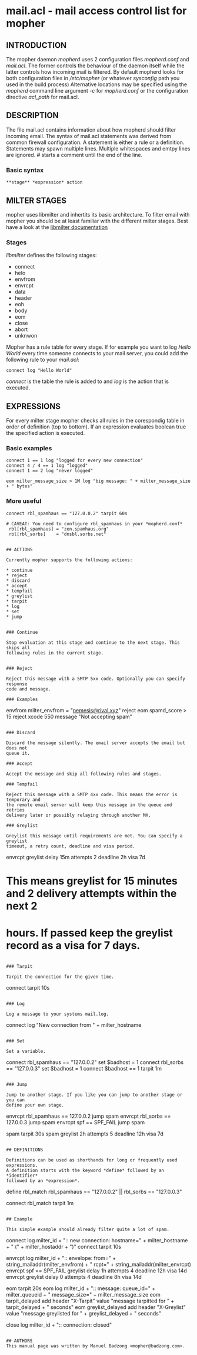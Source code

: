 # mail.acl - mail access control list for mopher


## INTRODUCTION
The mopher daemon *mopherd* uses 2 configuration files *mopherd.conf* and
*mail.acl*. The former controls the behaviour of the daemon itself while the
latter controls how incoming mail is filtered. By default mopherd looks for
both configuration files in */etc/mopher* (or whatever *sysconfig* path you
used in the build process) Alternative locations may be specified using the
*mopherd* command line argument *-c* for *mopherd.conf* or the configuration
directive *acl_path* for mail.acl.


## DESCRIPTION
The file mail.acl contains information about how mopherd should filter incoming
email. The syntax of mail.acl statements was derived from common firewall
configuration. A statement is either a rule or a definition. Statements may
spawn multiple lines. Multiple whitespaces and emtpy lines are ignored. #
starts a comment until the end of the line.


### Basic syntax
```
**stage** *expression* action
```

## MILTER STAGES
mopher uses libmilter and inhertits its basic architecture. To filter email
with mopher you should be at least familiar with the different milter stages.
Best have a look at the
[libmilter documentation](https://www.milter.org/developers.)

### Stages

*libmilter* defines the following stages:

* connect
* helo
* envfrom
* envrcpt
* data
* header
* eoh
* body
* eom
* close
* abort
* unknwon

Mopher has a rule table for every stage. If for example you want to log *Hello
World* every time someone connects to your mail server, you could add the
following rule to your *mail.acl*:

```
connect log "Hello World"
```

*connect* is the table the rule is added to and *log* is the action that
is executed.


## EXPRESSIONS

For every milter stage mopher checks all rules in the corespondig table in
order of definition (top to bottom). If an expression evaluates boolean true
the specified action is executed.

### Basic examples
```
connect 1 == 1 log "logged for every new connection"
connect 4 / 4 == 1 log "logged"
connect 1 == 2 log "never logged"

eom milter_message_size > 1M log "big message: " + milter_message_size + " bytes"
```

### More useful
```
connect rbl_spamhaus == "127.0.0.2" tarpit 60s

# CAVEAT: You need to configure rbl_spamhaus in your *mopherd.conf*
 rbl[rbl_spamhaus] = "zen.spamhaus.org"
 rbl[rbl_sorbs]    = "dnsbl.sorbs.net"


## ACTIONS

Currently mopher supports the following actions:

* continue
* reject
* discard
* accept
* tempfail
* greylist
* tarpit
* log
* set
* jump


### Continue

Stop evaluation at this stage and continue to the next stage. This skips all
following rules in the current stage.


### Reject

Reject this message with a SMTP 5xx code. Optionally you can specify response
code and message.

### Examples
```
envfrom milter_envfrom = "nemesis@rival.xyz" reject
eom spamd_score > 15 reject xcode 550 message "Not accepting spam"
```

### Discard

Discard the message silently. The email server accepts the email but does not
queue it.

### Accept

Accept the message and skip all following rules and stages.

### Tempfail

Reject this message with a SMTP 4xx code. This means the error is temporary and
the remote email server will keep this message in the queue and retries
delivery later or possibly relaying through another MX.

### Greylist

Greylist this message until requirements are met. You can specify a greylist
timeout, a retry count, deadline and visa period.

```
envrcpt greylist delay 15m attempts 2 deadline 2h visa 7d
# This means greylist for 15 minutes and 2 delivery attempts within the next 2
# hours. If passed keep the greylist record as a visa for 7 days.
```

### Tarpit

Tarpit the connection for the given time.

```
connect tarpit 10s
```

### Log

Log a message to your systems mail.log.

```
connect log "New connection from " + milter_hostname
```

### Set

Set a variable.

```
connect rbl_spamhaus == "127.0.0.2" set $badhost = 1
connect rbl_sorbs == "127.0.0.3" set $badhost = 1
connect $badhost == 1 tarpit 1m
```

### Jump

Jump to another stage. If you like you can jump to another stage or you can
define your own stage.

```
envrcpt rbl_spamhaus == 127.0.0.2 jump spam
envrcpt rbl_sorbs == 127.0.0.3 jump spam
envrcpt spf == SPF_FAIL jump spam

spam tarpit 30s
spam greylist 2h attempts 5 deadline 12h visa 7d
```

## DEFINITIONS

Definitions can be used as shorthands for long or frequently used expressions.
A definition starts with the keyword *define* followed by an *identifier*
followed by an *expression*.

```
define rbl_match rbl_spamhaus == "127.0.0.2" || rbl_sorbs == "127.0.0.3"

connect rbl_match tarpit 1m
```

## Example

This simple example should already filter quite a lot of spam.

```
connect log milter_id + ":: new connection: hostname=" + milter_hostname + " (" + milter_hostaddr + ")"
connect tarpit 10s

envrcpt log milter_id + ":: envelope: from=" + string_mailaddr(milter_envfrom) + " rcpt=" + string_mailaddr(milter_envrcpt)
envrcpt spf == SPF_FAIL greylist delay 1h attempts 4 deadline 12h visa 14d
envrcpt greylist delay 0 attempts 4 deadline 8h visa 14d

eom tarpit 20s
eom log milter_id + ":: message: queue_id=" + milter_queueid + " message_size=" + milter_message_size
eom tarpit_delayed add header "X-Tarpit" value "message tarpitted for " + tarpit_delayed + " seconds"
eom greylist_delayed add header "X-Greylist" value "message greylisted for " + greylist_delayed + " seconds"

close log milter_id + ":: connection: closed"
```

## AUTHORS
This manual page was written by Manuel Badzong <mopher@badzong.com>.
